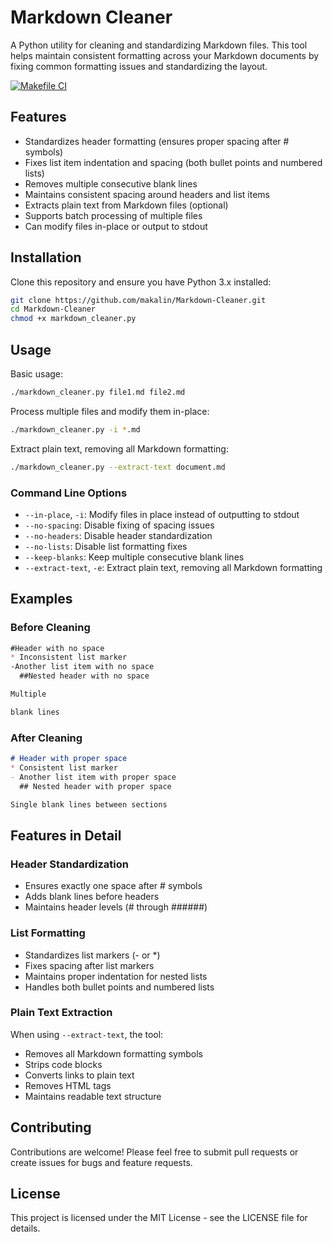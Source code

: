 # Markdown Cleaner

A Python utility for cleaning and standardizing Markdown files. This tool helps maintain consistent formatting across your Markdown documents by fixing common formatting issues and standardizing the layout.

[![Makefile CI](https://github.com/makalin/Markdown-Cleaner/actions/workflows/makefile.yml/badge.svg)](https://github.com/makalin/Markdown-Cleaner/actions/workflows/makefile.yml)

## Features

- Standardizes header formatting (ensures proper spacing after # symbols)
- Fixes list item indentation and spacing (both bullet points and numbered lists)
- Removes multiple consecutive blank lines
- Maintains consistent spacing around headers and list items
- Extracts plain text from Markdown files (optional)
- Supports batch processing of multiple files
- Can modify files in-place or output to stdout

## Installation

Clone this repository and ensure you have Python 3.x installed:

```bash
git clone https://github.com/makalin/Markdown-Cleaner.git
cd Markdown-Cleaner
chmod +x markdown_cleaner.py
```

## Usage

Basic usage:

```bash
./markdown_cleaner.py file1.md file2.md
```

Process multiple files and modify them in-place:

```bash
./markdown_cleaner.py -i *.md
```

Extract plain text, removing all Markdown formatting:

```bash
./markdown_cleaner.py --extract-text document.md
```

### Command Line Options

- `--in-place`, `-i`: Modify files in place instead of outputting to stdout
- `--no-spacing`: Disable fixing of spacing issues
- `--no-headers`: Disable header standardization
- `--no-lists`: Disable list formatting fixes
- `--keep-blanks`: Keep multiple consecutive blank lines
- `--extract-text`, `-e`: Extract plain text, removing all Markdown formatting

## Examples

### Before Cleaning

```markdown
#Header with no space
* Inconsistent list marker
-Another list item with no space
  ##Nested header with no space

Multiple

blank lines
```

### After Cleaning

```markdown
# Header with proper space
* Consistent list marker
- Another list item with proper space
  ## Nested header with proper space

Single blank lines between sections
```

## Features in Detail

### Header Standardization
- Ensures exactly one space after # symbols
- Adds blank lines before headers
- Maintains header levels (# through ######)

### List Formatting
- Standardizes list markers (- or *)
- Fixes spacing after list markers
- Maintains proper indentation for nested lists
- Handles both bullet points and numbered lists

### Plain Text Extraction
When using `--extract-text`, the tool:
- Removes all Markdown formatting symbols
- Strips code blocks
- Converts links to plain text
- Removes HTML tags
- Maintains readable text structure

## Contributing

Contributions are welcome! Please feel free to submit pull requests or create issues for bugs and feature requests.

## License

This project is licensed under the MIT License - see the LICENSE file for details.
